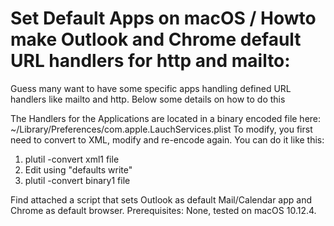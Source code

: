 # Set Default Apps on macOS / Howto make Outlook and Chrome default URL handlers for http and mailto:
 
Guess many want to have some specific apps handling defined URL handlers like mailto and http. Below some details on how to do this
 
The Handlers for the Applications are located in a binary encoded file here:  ~/Library/Preferences/com.apple.LauchServices.plist
To modify, you first need to convert to XML, modify and re-encode again. You can do it like this:

1) plutil -convert xml1 file
2) Edit using "defaults write"
3) plutil -convert binary1 file
 
Find attached a script that sets Outlook as default Mail/Calendar app and Chrome as default browser.
Prerequisites: None, tested on macOS 10.12.4.
 
